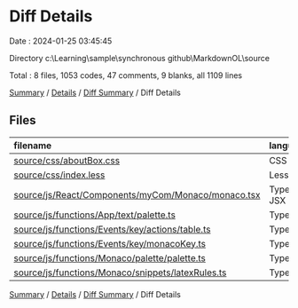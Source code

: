 # Diff Details

Date : 2024-01-25 03:45:45

Directory c:\\Learning\\sample\\synchronous github\\MarkdownOL\\source

Total : 8 files,  1053 codes, 47 comments, 9 blanks, all 1109 lines

[Summary](results.md) / [Details](details.md) / [Diff Summary](diff.md) / Diff Details

## Files
| filename | language | code | comment | blank | total |
| :--- | :--- | ---: | ---: | ---: | ---: |
| [source/css/aboutBox.css](/source/css/aboutBox.css) | CSS | 6 | 0 | 0 | 6 |
| [source/css/index.less](/source/css/index.less) | Less | 9 | 0 | 1 | 10 |
| [source/js/React/Components/myCom/Monaco/monaco.tsx](/source/js/React/Components/myCom/Monaco/monaco.tsx) | TypeScript JSX | 0 | 5 | 0 | 5 |
| [source/js/functions/App/text/palette.ts](/source/js/functions/App/text/palette.ts) | TypeScript | 9 | 0 | 1 | 10 |
| [source/js/functions/Events/key/actions/table.ts](/source/js/functions/Events/key/actions/table.ts) | TypeScript | 24 | 7 | 2 | 33 |
| [source/js/functions/Events/key/monacoKey.ts](/source/js/functions/Events/key/monacoKey.ts) | TypeScript | 53 | 4 | 0 | 57 |
| [source/js/functions/Monaco/palette/palette.ts](/source/js/functions/Monaco/palette/palette.ts) | TypeScript | 0 | 20 | 3 | 23 |
| [source/js/functions/Monaco/snippets/latexRules.ts](/source/js/functions/Monaco/snippets/latexRules.ts) | TypeScript | 952 | 11 | 2 | 965 |

[Summary](results.md) / [Details](details.md) / [Diff Summary](diff.md) / Diff Details